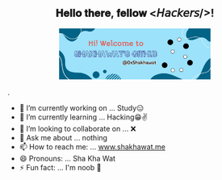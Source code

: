 <div align="center">
<h2> 𝐇𝐞𝐥𝐥𝐨 𝐭𝐡𝐞𝐫𝐞, 𝐟𝐞𝐥𝐥𝐨𝐰 <𝘏𝘢𝘤𝘬𝘦𝘳𝘴/>!</h2>
</div>

<div align="center" width="50">

<img src="img/0xShakhawat.jpg" alt="Welcome!" width="300"/>

</div>


.


- 🔭 I’m currently working on ... Study😑
- 🌱 I’m currently learning ... Hacking😁✌️
- 👯 I’m looking to collaborate on ... ❌
- 💬 Ask me about ... nothing
- 📫 How to reach me: ... www.shakhawat.me
- 😄 Pronouns: ... Sha Kha Wat
- ⚡ Fun fact: ... I'm noob 🤣

